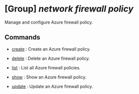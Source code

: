# [Group] _network firewall policy_

Manage and configure Azure firewall policy.

## Commands

- [create](/Commands/network/firewall/policy/_create.md)
: Create an Azure firewall policy.

- [delete](/Commands/network/firewall/policy/_delete.md)
: Delete an Azure firewall policy.

- [list](/Commands/network/firewall/policy/_list.md)
: List all Azure firewall policies.

- [show](/Commands/network/firewall/policy/_show.md)
: Show an Azure firewall policy.

- [update](/Commands/network/firewall/policy/_update.md)
: Update an Azure firewall policy.
